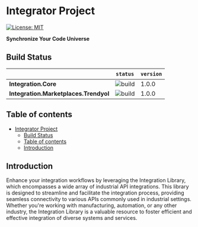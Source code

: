 # Integrator Project 

[![License: MIT](https://img.shields.io/badge/License-MIT-yellow.svg)](https://opensource.org/licenses/MIT)

**Synchronize Your Code Universe**

## Build Status

&nbsp; | `status` | `version`
--- | --- | --- 
**Integration.Core** | ![build](https://github.com/onurkanbakirci/Integration/actions/workflows/integration-core.yml/badge.svg) |  1.0.0
**Integration.Marketplaces.Trendyol** | ![build](https://github.com/onurkanbakirci/Integration/actions/workflows/trendyol-integration.yml/badge.svg) |  1.0.0

## Table of contents

- [Integrator Project](#integrator-project)
  - [Build Status](#build-status)
  - [Table of contents](#table-of-contents)
  - [Introduction](#introduction)


## Introduction

Enhance your integration workflows by leveraging the Integration Library, which encompasses a wide array of industrial API integrations. This library is designed to streamline and facilitate the integration process, providing seamless connectivity to various APIs commonly used in industrial settings. Whether you're working with manufacturing, automation, or any other industry, the Integration Library is a valuable resource to foster efficient and effective integration of diverse systems and services.